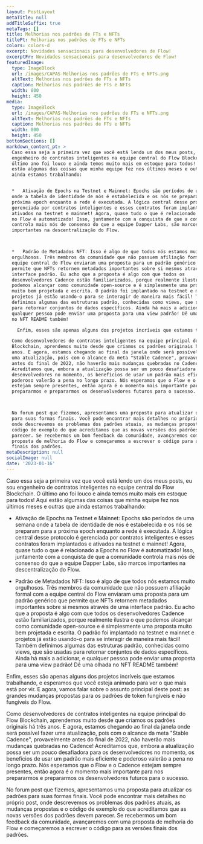 ```yaml
---
layout: PostLayout
metaTitle: null
addTitleSuffix: true
metaTags: []
title: Melhorias nos padrões de FTs e NFTs
titlePt: Melhorias nos padrões de FTs e NFTs
colors: colors-d
excerpt: Novidades sensacionais para desenvolvedores de Flow!
excerptFr: Novidades sensacionais para desenvolvedores de Flow!
featuredImage:
  type: ImageBlock
  url: /images/CAPAS-Melhorias nos padrões de FTs e NFTs.png
  altText: Melhorias nos padrões de FTs e NFTs
  caption: Melhorias nos padrões de FTs e NFTs
  width: 800
  height: 450
media:
  type: ImageBlock
  url: /images/CAPAS-Melhorias nos padrões de FTs e NFTs.png
  altText: Melhorias nos padrões de FTs e NFTs
  caption: Melhorias nos padrões de FTs e NFTs
  width: 800
  height: 450
bottomSections: []
markdown_content_pt: >
  Caso essa seja a primeira vez que você está lendo um dos meus posts, eu sou
  engenheiro de contratos inteligentes na equipe central do Flow Blockchain. O
  último ano foi louco e ainda temos muito mais em estoque para todos! Aqui
  estão algumas das coisas que minha equipe fez nos últimos meses e outras que
  ainda estamos trabalhando:


  *   Ativação de Epochs na Testnet e Mainnet: Epochs são períodos de uma semana
  onde a tabela de identidade de nós é estabelecida e os nós se preparam para a
  próxima epoch enquanto a rede é executada. A lógica central desse protocolo é
  gerenciada por contratos inteligentes e esses contratos foram implantados e
  ativados na testnet e mainnet! Agora, quase tudo o que é relacionado a Epochs
  no Flow é automatizado! Isso, juntamente com a conquista de que a comunidade
  controla mais nós de consenso do que a equipe Dapper Labs, são marcos
  importantes na descentralização do Flow.



  *   Padrão de Metadados NFT: Isso é algo de que todos nós estamos muito
  orgulhosos. Três membros da comunidade que não possuem afiliação formal com a
  equipe central do Flow enviaram uma proposta para um padrão genérico que
  permite que NFTs retornem metadados importantes sobre si mesmos através de uma
  interface padrão. Eu acho que a proposta é algo com que todos os
  desenvolvedores Cadence estão familiarizados, porque realmente ilustra o que
  podemos alcançar como comunidade open-source e é simplesmente uma proposta
  muito bem projetada e escrita. O padrão foi implantado na testnet e mainnet e
  projetos já estão usando-o para se interagir de maneira mais fácil! Também
  definimos algumas das estruturas padrão, conhecidas como views, que são usadas
  para retornar conjuntos de dados específicos. Ainda há mais a adicionar, e
  qualquer pessoa pode enviar uma proposta para uma view padrão! Dê uma olhada
  no NFT README também!

    Enfim, esses são apenas alguns dos projetos incríveis que estamos trabalhando, e esperamos que você esteja animado para ver o que mais está por vir. E agora, vamos falar sobre o assunto principal deste post: as grandes mudanças propostas para os padrões de token fungíveis e não fungíveis do Flow.

  Como desenvolvedores de contratos inteligentes na equipe principal do Flow
  Blockchain, aprendemos muito desde que criamos os padrões originais há três
  anos. E agora, estamos chegando ao final da janela onde será possível fazer
  uma atualização, pois com o alcance da meta "Stable Cadence", provavelmente
  antes do final de 2022, não haverão mais mudanças quebradas no Cadence!
  Acreditamos que, embora a atualização possa ser um pouco desafiadora para os
  desenvolvedores no momento, os benefícios de usar um padrão mais eficiente e
  poderoso valerão a pena no longo prazo. Nós esperamos que o Flow e o Cadence
  estejam sempre presentes, então agora é o momento mais importante para nos
  prepararmos e prepararmos os desenvolvedores futuros para o sucesso.



  No forum post que fizemos, apresentamos uma proposta para atualizar os padrões
  para suas formas finais. Você pode encontrar mais detalhes no próprio post,
  onde descrevemos os problemas dos padrões atuais, as mudanças propostas e o
  código de exemplo do que acreditamos que as novas versões dos padrões devem
  parecer. Se recebermos um bom feedback da comunidade, avançaremos com uma
  proposta de melhoria do Flow e começaremos a escrever o código para as versões
  finais dos padrões.
metaDescription: null
socialImage: null
date: '2023-01-16'
---
```

Caso essa seja a primeira vez que você está lendo um dos meus posts, eu sou engenheiro de contratos inteligentes na equipe central do Flow Blockchain. O último ano foi louco e ainda temos muito mais em estoque para todos! Aqui estão algumas das coisas que minha equipe fez nos últimos meses e outras que ainda estamos trabalhando:

*   Ativação de Epochs na Testnet e Mainnet: Epochs são períodos de uma semana onde a tabela de identidade de nós é estabelecida e os nós se preparam para a próxima epoch enquanto a rede é executada. A lógica central desse protocolo é gerenciada por contratos inteligentes e esses contratos foram implantados e ativados na testnet e mainnet! Agora, quase tudo o que é relacionado a Epochs no Flow é automatizado! Isso, juntamente com a conquista de que a comunidade controla mais nós de consenso do que a equipe Dapper Labs, são marcos importantes na descentralização do Flow.

*   Padrão de Metadados NFT: Isso é algo de que todos nós estamos muito orgulhosos. Três membros da comunidade que não possuem afiliação formal com a equipe central do Flow enviaram uma proposta para um padrão genérico que permite que NFTs retornem metadados importantes sobre si mesmos através de uma interface padrão. Eu acho que a proposta é algo com que todos os desenvolvedores Cadence estão familiarizados, porque realmente ilustra o que podemos alcançar como comunidade open-source e é simplesmente uma proposta muito bem projetada e escrita. O padrão foi implantado na testnet e mainnet e projetos já estão usando-o para se interagir de maneira mais fácil! Também definimos algumas das estruturas padrão, conhecidas como views, que são usadas para retornar conjuntos de dados específicos. Ainda há mais a adicionar, e qualquer pessoa pode enviar uma proposta para uma view padrão! Dê uma olhada no NFT README também!

Enfim, esses são apenas alguns dos projetos incríveis que estamos trabalhando, e esperamos que você esteja animado para ver o que mais está por vir. E agora, vamos falar sobre o assunto principal deste post: as grandes mudanças propostas para os padrões de token fungíveis e não fungíveis do Flow.

Como desenvolvedores de contratos inteligentes na equipe principal do Flow Blockchain, aprendemos muito desde que criamos os padrões originais há três anos. E agora, estamos chegando ao final da janela onde será possível fazer uma atualização, pois com o alcance da meta "Stable Cadence", provavelmente antes do final de 2022, não haverão mais mudanças quebradas no Cadence! Acreditamos que, embora a atualização possa ser um pouco desafiadora para os desenvolvedores no momento, os benefícios de usar um padrão mais eficiente e poderoso valerão a pena no longo prazo. Nós esperamos que o Flow e o Cadence estejam sempre presentes, então agora é o momento mais importante para nos prepararmos e prepararmos os desenvolvedores futuros para o sucesso.

No forum post que fizemos, apresentamos uma proposta para atualizar os padrões para suas formas finais. Você pode encontrar mais detalhes no próprio post, onde descrevemos os problemas dos padrões atuais, as mudanças propostas e o código de exemplo do que acreditamos que as novas versões dos padrões devem parecer. Se recebermos um bom feedback da comunidade, avançaremos com uma proposta de melhoria do Flow e começaremos a escrever o código para as versões finais dos padrões.

